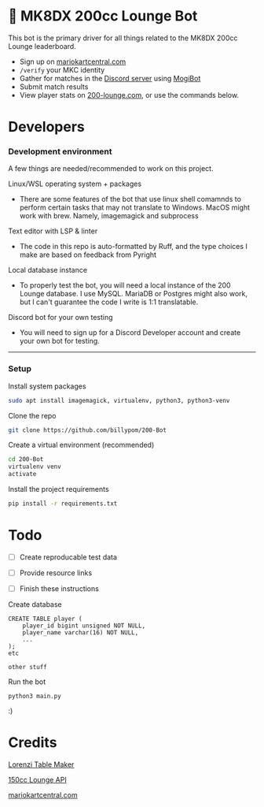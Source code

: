 # 🏁 MK8DX 200cc Lounge Bot
This bot is the primary driver for all things related to the MK8DX 200cc Lounge leaderboard.
- Sign up on [mariokartcentral.com](https://www.mariokartcentral.com/)
- `/verify` your MKC identity 
- Gather for matches in the [Discord server](discord.gg/uR3rRzsjhk) using [MogiBot](https://255mp.github.io/)
- Submit match results
- View player stats on [200-lounge.com](https://200-lounge.com), or use the commands below.

# Developers

### Development environment
A few things are needed/recommended to work on this project. 

Linux/WSL operating system + packages
- There are some features of the bot that use linux shell comamnds to perform certain tasks that may not translate to Windows. MacOS might work with brew. Namely, imagemagick and subprocess

Text editor with LSP & linter

- The code in this repo is auto-formatted by Ruff, and the type choices I make are based on feedback from Pyright

Local database instance

- To properly test the bot, you will need a local instance of the 200 Lounge database. I use MySQL. MariaDB or Postgres might also work, but I can't guarantee the code I write is 1:1 translatable.

Discord bot for your own testing

- You will need to sign up for a Discord Developer account and create your own bot for testing.

___

### Setup

Install system packages

```bash
sudo apt install imagemagick, virtualenv, python3, python3-venv
```

Clone the repo

```bash
git clone https://github.com/billypom/200-Bot
```

Create a virtual environment (recommended)

```bash
cd 200-Bot
virtualenv venv
activate
```

Install the project requirements

```bash
pip install -r requirements.txt
```

# Todo

- [ ] Create reproducable test data

- [ ] Provide resource links

- [ ] Finish these instructions


Create database

```
CREATE TABLE player (
    player_id bigint unsigned NOT NULL,
    player_name varchar(16) NOT NULL,
    ...
);
etc
```


```
other stuff
```

Run the bot

```
python3 main.py
```

:)

# Credits
[Lorenzi Table Maker](https://github.com/hlorenzi/mk8d_ocr)

[150cc Lounge API](https://github.com/VikeMK/Lounge-API)

[mariokartcentral.com](https://www.mariokartcentral.com/)
